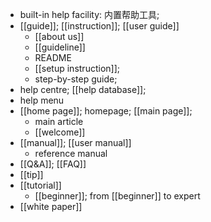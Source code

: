 - built-in help facility: 内置帮助工具;
- [[guide]]; [[instruction]]; [[user guide]]
    - [[about us]]
    - [[guideline]]
    - README
    - [[setup instruction]];
    - step-by-step guide;
- help centre; [[help database]]; 
- help menu
- [[home page]]; homepage; [[main page]];
    - main article
    - [[welcome]]
- [[manual]]; [[user manual]]
    - reference manual
- [[Q&A]]; [[FAQ]]
- [[tip]]
- [[tutorial]]
    - [[beginner]]; from [[beginner]] to expert
- [[white paper]]
